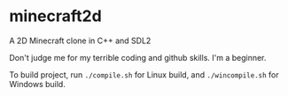 # minecraft2d
A 2D Minecraft clone in C++ and SDL2

Don't judge me for my terrible coding and github skills. I'm a beginner.

To build project, run `./compile.sh` for Linux build, and `./wincompile.sh` for Windows build.
